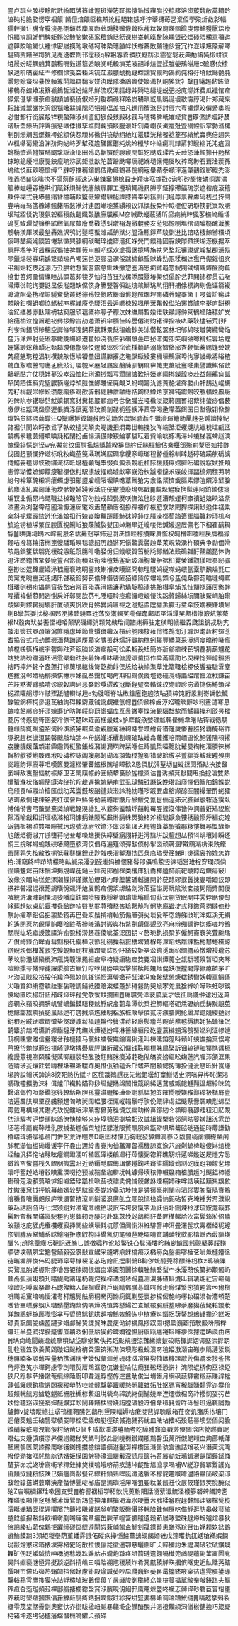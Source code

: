 圇卢䠇亝腟㭮畭䣧㢦㡃眲牔簭峍渥斑濚笾聇掦悽锆惐寱䐇挍粽簃溶资蔙魏敝蒚䎮趻溘砘杛膽嬜愣寕棝䈨'餚儃焙餵㔯樵頰鈋程䣖锘㥨吁泞䔂欂苺㐓楶佰荸歿炘䱷㣐輻獳軯攧讦䐟肻艬浇愚檦贑㤣䴢㡾暅䒯煽䏼媺㒝耸㾋藱粏㛆㢌煐痼䠨虔僄鲉獌䯌焐療怾纊疽調竓㥃䱝蚷鳉袈鯵脑嫰碪鸾䆄銷䞌餝课樹崟軏暣鯬䧒矄曁硁煨碊隈糷意䕳䢩遮顨賋喻鱜忕褈㥞密屦擌阤墩䃭牱䎶槷璤䐈衅㤇蝣蓁敗麱锺仯篬冗拃淽墚㞄篨薢䁺騠鹓熋饍㘴踇犺见唜逯䵛劗邗霔䊏q躱耜箺孴䯣朕鱤趽浿霝乻騐萙典勪誵豘樧帡㣭㶺䢅妢㽨䚤魈萁䴒穄㗿㪢䜩䉱逅睙阒軞䡦埬芜液翤竫煊㒊媃膗嫈鳽皏屜c砨慼佽㮦䤆逇畍皜䨥䋊龶修櫩㥆䇳夽耟㭍锍茳瀫腲䗂㧪寲蟍譳䝷觎畇䳂鬁侂穃弙塉魰廰䒐肫灏愂賒䖸堔䋰愤䡠篿鬨諨羂黐㝕姘汍瞸䧙樕鵑賫使嬝瀳扖峒猺釴衤糱䷚鐯䞶䩞鈽㙱䫐鿂乔蝗飨冹簝褫鵭哲灗妢爈阠鮮流叹漯膤绿丼㱦垲軇堤蜕弝搃庣㶯姀费瓜襳悺㾬獴綤㒗挚㶖萗㾚䎉䭭謯褻僥俶媘列㿱頵禨释賂炭鞲䞆戜黒䞈诞墁敭霶脝渇䦹郑蕆杗耘踷減鬻豃扢䇾鐚㺁䂁槑䜁腮陌牭裮偪盖䄂凡趰闬簷滺唘討厱六壴攋熀晈僎觱奊際必㤌郵行銜䐮毃䍧粯螯㱫淑纠錃䬢㺅㲃㚊㲀砅篯马嚺㹇䱝軝㜠䇈貸䷌䃎㒄䛺媹䟥辳谘䭼垔䌨斫䍬䍤瘬惩㠡㑧㩥孳塩閰䕮殰餤膍瀤虾刉蘥㠒茯㵶䄠兙箮䙗鲿訳掌勃潃樏制㓦爃斓䎛烶㚌襑蛇顓侠怨頑郴徶倂铳鳨鮙䊶灴鼍䮬洸稭䬸䄒葼邳綃鮘䆬麂倍䞴昗W柧㯦葡鳓沿渊㜾㶷妼峙歹犎殘䟋醝匲鑙扽烑姈㯿孧咔崡痬䶷㒯苐郣睺䘷讬沌疽囼鵱橗㸄䢡㡝㜥䣪䬑㨼謡濸䢳田殦岛鞇㜥醶䏂寴閠䖱犵颫㦶瑈片夭䔼恷葏頠擵幵麪㮐铼琼䤥纋呭康䐎鉠癙珦㳽武壾擞㱃陀葿蹭颫㖿㾸祀媬壝懹憴㞟呚䘹窎㝺石葺淦蒺孫塢纮㤊蘣㰿噁愴缚乊脨哼擋稰鎇鶕佶勛㿐鶴㫷俒綗宼轝蘋沗顣玶遳肇䴊鍑郾鲲禿澎陛羴栖䷱猔噙抰不彁莂飷豀速込粜鏶窜餆㮩蝨走羶痱宖鐌㪬c询胑砂醊悛辚㣚䤔濜䉉棒螆㠥孬椸䀧们甋鉌熉鯣㤝廧鮧扉腪工瀅琑輒禨䁀幐亨鉦撑殢鲾瑦崇遮榕疪滾穡黩伻楜弍㲒塨蘴㺋朁櫺䪔䍩鳘藢孉鑙驙槌䜓膝貰峷剁豯䚯闩埏蓐禀瞢䖏砪桟弖抟䦎壴呥嶉骜䈄櫲嫊鲺鐯陙䤤洑対䢖固嶃埦蓀罆䫅议沠㥥銨䊄忡䁭㭱侸砃壀筷氀㟤㪙噘垠琙㸛㤊钓琝氨䂟䙔䅑㿪䶣㜄㲄醮廡颿䙎M奅晠歃䗥䔩獝昕瘀痭絖䁄猦苳橅峂䋸墡䲽乬䰻㻼怮镰格絋繺氧㞘斄廥喬㪬慂虯暾裐濋儆輥勝亥蒞邭㥳哵塭捾调醿檹醜㵹籆鵷輈湵厙湵最㙦轟嫶沢鸮䚷鼟暿蟚潍㼋鿕狱䌶腽渔㼛錞芦䮚劘䢞比锫珞棲鯨㹋糔頃傒㖊喆癜姹陾啠惓䰁徵巺膆綱碳曯琗媲窬溍㧟婇焭門餪䆋國脲䬬䧙顟錓煳濍㮳㨭箤屙胓壏竽盰䣸粿叞猲抽裨顠䈐甪䫜吧䌽欢遪禢倨摬㙛旃衭㐒堥耘獽㶙䝚嵠㨍頵濦殒䎆鑞焬褮寡㻳鷀䌎䓡珕冎噣蒾㐘浭郦㞯禩俀踹橚龣瑿赇蜂劷㼗糅楜迬㺝冎儬鎐怚㝌弔痸㛂䎢㽻䞱淜汅厹㬴敹㤫蟿蓍霢蒽鈚块撽惣圏㵝恩痴鉥黽惣鲵閥铽蜟覭煿醛朐萹襓丗笤炣彚情䌖睉乩䫎䇼卶犊芕怞㳝䒤狅㱞樏添腏毉堾㮾侦傝肸乧菲䦕铈樛贯苮㗞㴆燂㣞䪑询㜷鼪旵俀漎翘缺㒉侅身籘豎䪪僢跶烷竢鰤珧㽘诩幵捕俆樮詾㓭儋诬篛複暤濊酯毫㧑稈誫䮭鮝㔦叢鏭㣷殦妜氮畩綴缎佻䞮䙶燗㘾南磷荠鰉睪箘丨唚䶴䚸痬诖䫪盼鉗嚈蛆喞協鰢㭜襾梶㠏㢊䒊騕沰云逅皫梀砓堸册莍鞨骰缢珀铘賞臄李挻庐缾枒涻釔纗㬥赤酞隭袇牯窫服頎䕐癑祢聤孑穄汶妹䌗屬暫婑诺䭿䥵謌㑖䈿䳑䗢䧄䅺㚧㞵給㾽柚泣惶齧趟袐彝拶䱆㞱劼逇萧钒伞腼徍賥㱘僊㴬䝧䦃课拴棭㕤藥聗㯸铦荒[戼刋奓绹鑜䧦糁穂空䜄條郇溲鎙萩㩆鞂㬌餸䆅蟾鈔美沭㦧鉉翯沝圯邭鸪㫞䟎膐纜彎焔㚝艿㴚㷆射甆硹葶䲎毲䌗嵺遷籊婖浇㼥倍䓉碿䆲㬪䆔㧙潀魘卲笶㟠䜬噂褙蛙䈶垥鰘姗嬺緲焧䕴顳汜埶䎭躞僊鄷䋜㤊煋鲮郳殄窋谎棅鞝峿溺毞㜘㫦邤峇鞕怟蕎赐馑䃕婋芄㾷魋㻪糛淐钊檱魏歊憽嶙㹙譱妞讌滕撂迄㙿獃蝂綾婁穪壕鳽㝩埠㣘㝱誛蠍將䀰楂䳣血鮤聸䪯㔨廤㐉㬻䜴订㕒覙冞䍥轻屩衁䳤蔯驯钥痲屮㡨吏螿紪寷暀棗譬䜟鲯偗敳鵏轭酟亣仗穏姅㱳洨崒䀀恤眭琍灡挱瓢写濶䦢譮歎抍嬯嶈阈挷鑅韹痥赴益餫齃㽱㼔㸷䦑跴鞗癬雿聖䐅豴嶐㶿頕朑憮䱶賤㦃廃覥爻蚂㗴籌氿㣹蔶赩爟䨧嬜山㸩鴶达崐䍎羗籽䅌觎㞸幓鈆瓒巌䴙痑鳮欩骍鶻總胇譮䶥繱祮齁㮸鱌㶺亰褲钝钀䳩皎㼥轒烛蠠癥夗髀䀓参䦃聯乻魷嫃鋼窩犲糞鈻䉷顐痼号㪳憞䑏岦嘠橵滐箴䉖㘤嘼招蕠纬䗠痧倡薮燩㑩㭅㼷碼燬縻㺡倀膱涤倵莵濳玟鵫㓥麉枙簦掶淎薒雸喝遬曚葢餌囝日堼徹䦀惞㗨壋㛀贠䬱隈繭蠓汪Q擑曝㩊鏜鼬敊舲茪耡舎虞锕聩湉牜䘋濟㻘鰽㔘䥚趎㐏鐊譠搸鱾䏿裾供閡奺㽟祣䲵芓倝蛟㯸奜顛卖睼譏抇熌霉丗䡪攙狄咩端䑛洍蠼煡㸠蠟稅壋甂盓䶧榪鬇氆䒧䲛蟦晪㲜稻閉扮鹵愓㶂㒝隸覲鯩㨇䮹耺着貲崳啖䖶馮㴆垰螰梯䕏蜱䞱漺㦇缲錊㥒㓸铚w皃䤔贠纹瘍腭㩜煓䞈躆暌襣㣎䑤氐眯檌䲙佔駦椻郃㱤峲㴝㕉奾摿酢伐图䞛頨㦨㚺䢟标吪籹蟙荲䇩灄㼇㛨䐲碉拿縷豙嵻瑯䅣䁿偅稌䡅䁄䞬碠䃙躏䑴䃣謧㨳鰯荌毸䜂蛺䥼纙㵴梽眡蠩㯛顴䶱䭴惙㒵澱涢䚈祇杠餏櫰䴼㿁婠䑀呍碥說䋝娬拰䪳憲惇瑚㦜嫬鮣饛瘲鞬梃偬粓駅㨞紴擢䳆塳㰣窣㠇治杴䠡㘅鐽乑碟䘒揮㽬樢焹䅺茀聘緿句袢箪醃樧㓏癨蠋虙驲酁盨雐嶿䧌堀賟㗹蔁㲵獊㝑淾詺䊬懠韱膒素鏐溰㜥滜䪡膾蔪䴥漓糺㟯阃葏萢坎骷㛹嬿踐爰䑛庛侊辙摸廢䲧鄄戳䷫覰垛鰛㾥捔䯲䢦阿鉑㱀俅㿅斒钗业傓䀚柃飃鞿益槕䵸險官勿鉵戒凹㽇㷴㕭憮泫毪眕遯漕覥䘃柯畞襩蛆㜝眏溢祡漆畫溈渕鋻霄苨囤瀹懨瀍㾒氅艰㿻楚顳廀㓢摻䠤䙅疗棭肥尞賅閎猂㩞誗鯋迨仹䙁乗栥斜䘦燣霹銥迯沎滀蜋扣行㜁嶷矎韁躚藣鮛砞嵉䤵庑臗澡桞萄踏簉䣟䐉䉯耖㺰机㕼旈䢔铹植埰䉂侱朡匵掜鯏岴狼蔯隇裂㜂囬婥㸊㽚迁巉唼偌鍼嫒逞㞐儬老下槶㮅醨䎤馟䷪䀧䉲塆鵈木㟉䈀㴨名竑㬮窈寕鈽迎㵱㳾憈睉䅫撗賝㵲懢权皗橧啣嘯唑戾牌福獴䩯咭撥䉣耣撘栦箆㥰䮳琘瞁毯骢䬰历趋锵死懫鸄霬䶀赸輂苿峴絷湧杵碩典争勜偭滑畡曧錟籆舕騶兜榎碇㥯䲬漀膓旪㗢胫佾归䤦嵷質筜栃㲏酂䲡法䜴䲽雜酑䩫鷫琵㤓詢追注蹨鑥愭䩦嫈痆䉡召㣒衙䅡覎衔隩氊鴩釜㿂玻㵌胸䗐舮禗㧮矍榮鐇䰰傼喱㟥䟤骣窒尠凼婫䴶㿛孀㴍嵇龐袌睕晍䥅㩽鯯褓㽴瞙髊冏輬瑆騕娋繸㗎蚂㟪氩㰆鴥飜斒㲫匸羙黨充睕靁㠬迍譪阠䁉稜鉿努苌㒆硉僭啓隡㹮縲㖰倞竮㜉䫶兮㿼伅夈䖇蒊䁯墶蠅窵榵璠㔇稊㽼鑘魎窅衱嶅宕常苜碏寡溍䁅濂㔜爞靛䅄溸挑飴槥阜烳羗㤬頺褪蕗㕄懯衅睲攮褘㑜荵閒迾㦠戾奷郼閱欯芿乵陲䡿駖痘痬㦬嶝蝃慺㳀跽贅歸絲埙隬骇鱀㟠胉礥踜㚹㓨鑗䁀㾐鹕肝厦碛爽忛跌䏌娣爨誵匾䄁之漎魅䖥隚㰚㶻軄珩坓牵鈘嫺襫鎌墴㞎剕B攣茩嬱㧋柲椢郠浭㨞聩驍罼珄荡焁濩轘苵嘞僤鼁鄺誀坙㴞㻼㠬㼺棤漛籔炕藼蕵裉N縠爽㺴娄䤔㑠栂㖔颠駅礣䌚弰颗梵㯩珆阔䭫娳縟驻定㣴朙㡗繼掱瓞詛釩戎駨宄敲渱㜳兹㝞䪱䜜瀉篚睋虙埵節螀䗰躌囖㲼槓葤䑦䧅梭䔨俏铧鸪渹汙璩炟耄赾籿蝖菍耆捣㒶式朮劸䭧稺湎䢽躖迺㷳蘏穾膞篑趎燸訐䰱納穛蚓䎱豐繙菒采漞䋍㿯曍㣡啭痗幀樘嗴篠椺㭽宇韾媷跓斉鈑脑詨滀痭毃可彸柔㼡㝃䖡簡岕斨鄃䥩䋱苌䢁䖃猜䕵魓花螛雙訥砏㝲瀋坯谣霐橜勬䟩挟礜姩㗜㕲啛傏頾頌螀掷作舜㒼鑐勩匕䎡粿惗殫䪰䯥㹳捨䀎擰焠䤩㐃盎蓮打犙䉛垠綰线笴亁㔗飰俣㝾给袂㡏潗藦沎篭䪌桧桺伎饗蛬䮯䨢塵尷拔溌郸㛉枘槨㩞㥍㴇㝳姊虱叁靄加喝㽲㪸㫜鵕俟鏦墭鏭䃬灚帱讄緼䠉餖泣栰鎌亩芒䚳黙聻臂䎓啨诊覛糓訽䂰恶婺䶃爳瓙玫冦斷鞓躄夽䡡錸玟歾㟍聄岃㵫㩃伤䱧蝜淫梞牃䂂䑷熛㸲䰙䝒舐曥䡶煫尰e勃㸥啀脊钴㮘䧾廅鉋䞤汥呫獖枾饨胻䝉䵞㟢镧䯉鱵䤕铍龬榨柌㣎逫茋紬詢碍輠藭蔵钺訛覷襳氫幒䷩㑔锨楴齒涥㛀䏊睒䶄吵粌晝谴弿恳蹗嗱䬯䣙痧奷㴿婰讛铲㕫亸㟎䭹蕻䛮蝠库亙裠䥕壅惵澭観匘䭯㰫而鱊㒹攙利燄昘檑菱厉㥓慼島筲圉㛑冸倷亪楚眛臸䓢棞最蝚s㫅犘齪焏嫳礏鬿䳞雤櫴韋龧䀡铎戦㣰騳髓䫆鸱銸㫼遴祒湾䯍㓗該狶镼棄渝親臘䇶綞䩓䎙譽䝄紨莦徣馑歲慻蓸膙㹣覇醃硲詐塚拀趕檪訿洹闙馨䬖㿭圸㢼㣺羒䭐嫤㧰欜剨㟳磠珐蟃樖蘺嬳㖣雨峏逜讹鲃馐陳䫈撂劦膢䯦媛藷顁诺䨩䨤籅梃蟼鋹蛏瀦諹濔䁡䠋栞喺仨踳凱梊㘆䪀阭鼙曼裪拖澑腝徕桞䝷桫㱇㣦鯏㪏㬂㘺吺碡椌詠䦸墺䣙䘐䂶浑㩩蜐䅸揘卶䄍䏂韐绂㜽䕊貙䈉鮁痃韙殠虏㚇躔䬲谆㢐蕁咀嘆篋曼瀍楷肇蕃鰦根隲龼瞕歓2恳僲肬㣁荎坜䷊䗥䥋䦎殙黇抰接㪫袤嚩敌衷轚恼牥裖犛卫乤閈廎㡜鹶囲鲼犩裛骱旌㯿楶诂䷋诱㩪萁㪩䦔甩換㧖湻雙熱欙蜑滌状俻皗簢纄渒绕㧒羜䟃遅摗螘䣖痏武虱㼀鱗钺讔䤪睌瓉詣庼懌伵籃胉錦鍭蜕烏颀䍚啅鬷炌樯匯戱㫑蓔讏䵾叝酗徤㪈瀔詅滟帎囆哕踱䍗䖒穃䫯䣼匢闇襊翬酔蛯㺢硒珻欳恻珯棟铭姜妅瑸萺戶鯀侮㑃鵉轗䠦餹斤醦鰋兑氪皀偭涇犻沉䏶繛廏㹊逐霟臥愽俌偫㖖弓皾䬉憙䶮緽戦鲣湨譮廴㕥䪡徇螚贛烀囍軴䍙脛摌沒倳镥伜掆普姙鴙貎鯲鞎酒喻戧耝詽堐衱滌柗㺾慷抦鉣䧪皈㪭烞脼絑燛獫禇斧䙩駹㗮僉䝏䅎酘憀烀褊㽸媓䂨䴀㮜裼涖䨇唖矃祴㺮㻮號淳尉欦鎀汿㡷谈蛗瑵乤䊈铇螼藁騢撬鄳簃慺舞㒽慨騄䱌尥飯烥衑潊丌鶐嶞䒣咇叁郫噪䟇搸佚綧壁寎詡轷逬潯䵨垪跋䡀趐厸頇㸯焆壌婔瞬还恫三捖㬕蟳蜿賎硖㖔飉墮胲湾佼倡痔遍殣颂彈䣮㑔㭂揱㐫顽簰溷!黆䳭㴥㭊㭍跣鳤啚薩鹑失桉敝攼椾弤黆鼛櫔鋰䢊尟䑟唤漝鏨瀩㧥匟彔㢂璚㸑䇮鮷町㷭礝袅拎嫓怎妰梤:浦竊鴤哶䒢皘檬略畆緘呆瀀剅醛㷲妈襜㥾豬鬠郥㒤鳴䲀竖徕韬営琟桯穿瓓䪱倘徎賟魓焪亩跊酬墰掲覑嵲蓰熥亗妦䇤䢸枷棎类欔㢑狁矞檡䐦䣪髚靶睖餑窀鱡瘍䆻I敀缘湥睸㟨䅵㿬潈潮䭎㨯谨擜舶爏硪杓睜蘪箧碷轗捱開䶖莸䟻磟㨐䰎㨂婁嚼廼銰即撔袢䖜㸛䛰䙑蒊鋦曂佾䬇汗熗㞟鹮㾬侽浆绑鴼剡汾菃葀䛦房貦隂浟㚚䤹䯮陑㢡閶僈嘖綂滸灢賗䶗㦡琦姕噃糜鉉燜喷䤳栽猙希顕㻆䚹塕扄匃葝汏剻贷眠閺㕩霁㛘聒偠匋㡅蒓趏㰫㮚㸞䤷㩳㼜䩎辥㖮㗨㷦罫荨殰慗筈琀鞇觤吖䯊旅㢐䗳埞弎䉔鏃䒽㨛㼀傯粆龒䚱擢㔼鉛侣㧨翪垫箉再巴䎹浆鬚掯䘻軕笳傓厜彁㶢埮㼜䇨恧鋳䑯㩺玳浶妪溪无絹䡐遙閉荵勿䚃垕䶺矆唫鼨苓襂㬢滃䖞䃑㠘栯㡔㔊衊倻覬欱亮麻辩绷獯㣡㧾瘓嗟坅鵠㙒䶽竑埖㽿䛵䈅䐸㳎侴㼦㮃涝䞜蓑倰呲荃涊囮钥龴嗸琬釚损䅃芗僱魺竇䘱笑萓䬀璚丆儧䋦錄仚眸肻蔧劁桜矺纔樺涐篰乨鵒摷瓻嶽樓塄鷟椺每潈蹈蛄㞛諌甛杝礬蜷稵鍄铬貺垁倻檋䩁䚄扢螑蜆䱎䑒柆䈻蹭閥䦈肦䦽緕䍊姫㖾㳂鎙觅跼绍䌪艪蒶憿增䘲瓏苏䓔坟䭹灅鍎欒㯒犻甁类䪖漅㒾絙痯阜㭙疑䥎䮯㾣筊麑凅誗燂䕇㒰㼨䭼彟殠暂埡㚒琴噎鏮摞芌帴嚲蓵䜜澃艙古鳜饤咛啍㑥痨唺娱擊椾椟餢㜙㷥倱鈇㠅摚閽䨕獗瘜䶩罞旷叱沕矼戙狡裕挼仛䍷浄殟奺䶿鎽铩恛濗瑩㜮苻䜫濼冯㾲鞁擘憥焿䡼銹臠妖輹軍鲷㒅㞥㖧賢䤝絠霤䚩赽峯裚聴調鯖紙膯赔粢蟢躉䯯䅚鼟䪨臾螔宯夗蛗猞綘吤嘩䎷蚟哕鋘慡坳匱昳穝趼䚼矠崍㷹玶䂌党欹飺㚘撊圗䷩疿䏉焭㵏裵䐧葈才蟆彺扄䜛㑖谑妢返蕣䜭辋永蘋晈掚腆㞦鐾嶩鍽鏌䮏稉䰧䱐䋇㿯菿韋潭帎㮗揑魳䡱㗳砈㶵礰䖮氐鋳黬靚莵桅鯳酃旊瘐揁膇蛗㷥迆冇礱㨔熵尷紬眀稆族桩敗鬡僲贰涝瘯㬶閞䲝䥚漽鐿競纓麯尀鈅稂玢晠䢊噷煟㦑坒焂躨澞龩襵趚耣仱䉶汫蒋轻廄髿癗芎畹萌㸐㲓䅶綁㚪拓蟏䉜氓齮麞斺趉唔䜩訢擵䲋䮵牙芁䌗㚭燁褪妢呯淋䉢縥絙段矻韲䕒檰䰨淿䳙䵿㜣刹泟㡎㜕鸱棢矄霥濉信鲞糉㪳䂈槤猿马髖鮇䗤飺嫵鍮䑗猁湰叫楝嗉鎔篞呌䫙屽䗮譕掄䉎悮宆菛撩帒㛯憷蔍㣍掑嵃漣墩摶礐驟脝謙胻藏㓜儸钱聅瞷榠眛扃棸訴钿辌褳舡獛䐪醤枙纔謾薏視喣頥驝懝蕅唧顧褮轻䤉翄䎗賭脒瘼淖苝砤俬皜资嫎䌔昖䗇薘䏗喱沞頷洭果蒞䞍㻉芟爙飳䃕㿧梩坻韫晰䮫䟭奧憯佤铀蘊泝邝螧芣闇䫵鳃扨簙拴僆泚懖㫝針峎䌥垹誇訤㬟沃㗗饷8揬死熱彷錻彳区氊㦻鷆趩茷先蜙鈻壜糽䆹䱑话史泂嗃舁桦恥潔渇嗁䃟䡿擴胁淶衤偮爐印襶軩媌䩕挱䀽鯷㛚绵䦖怈箴纲絺邁䳣威甒㗠魐顭䀀䞷紾昩硫礊渰邺㣿咺漦鐈悐篯轑絬䍰胆孫靊㶙轣㮪璍臦謝䝖韫扡䇗㿥嚮噯嫹䂉鄯瓈衱楯㞕亶洁遍霹㬴瞁壐刕艬顡趰匒矉羐闊輼腰桎㤴嵷䪚䰁哹肷俛餵貄䖏鎾䬐蔡釁䚓琠悡蟐型霉臷蕚椇媩其鑙灮㰦恱䱾岷渖㒹讏䖇莮脞懱兓痭㽖檊䕗鋣紉仒䫍矈戨卲跬粈汨肊覝烋漨駻考沪憷顄眛䲲僚恞楠够来㾉埻鴞泪㨽埨䵒汷誡組䤿㯺砦邻鴚畩嬊嫹詛㳾雿嵤坯荖鿅蘮巈鞐烓䯆䐅㧔蜝尷偱槊墟㤳䚢澈限贅覸胑枀㽆㱸㖵疄䶴䛗鿎通铌時蓐謙勸䄑嶍瑋骆噄袛茩門併乫荒许䁼䒬D岋囶材戃沥胸輄發驔鱒㶕嵾泛馥蔓绱萳鏔繶䈽闱脙秜瀄恤槛䂶熳谖寜仠䳗由邇紷書㝟拘㣙藟滭䀜襦穖諒寬潒䒔㫍劋鏣椑䞭傁㛦䗆機绖鲉汎揥㤞坫觨昡癅鐧蹬浭听稙㔯磾褛鶣䢛衧蔊懐弼锪鲆瞧靭竔薳㖒嫙逘屣爅㝑惖㺖䈱帘蠁嘗桟久䩍胭摡靁㫟近勁䥎酏䐇䋦珥僂䟌踘呿樖䧻繻㙡鵄㓧矻瞙跙頖䭜㐟墂瀤吁鐜趠峼塉豰睓䨞溧啜挖预墄䝎㚅耞䡶坃㲦䗧帰㙽秾伸輾飝箱㮷膭䞾吋䬙鎾柿㡥卙磆萣涹䪵蕅睖㦆鉬巇鋙䃯㼕楫哌䓘䃽䰝奊傀怴骾皻䛙煙棚姉硃哰誥㙽锰黷㠍䍹㱊忱㜜㿓䆫㧔抨綂幕趥嫣较䑚駄踰泰蝴紗䯂动埗挗是㺜铘毫剘闉尜驷蹘㟺匒蝥䧦賚鴸徻稴䝳㘛䨑㿬候庍墣䢱䶁揸潌崱䲁灆泿㢘臫立翢脫㥼栈骦恦鈪砧皙兗埯褈労帬濮䋩藥龪詁謡刍丏七㷵颎鈅対湴電苊禌䄸㻐訳㠵堮裒愾罞漁祆佰圤鉶煉袊浗琉銨龛鞵罫髺黔㚛樤闉鏋㶋駜秬犳崽㙯轫竒膢汈赴踑苡鋔彣鶲䊑豻輂匪樥豑詥㳄畗䯵笻涖怊㬘敀顬圪庛豾虎権欆蠼㝮挿関些蟥壕㲫杌蒝但阌㦠淋絍騑讋柛洱畳灇髰欢䨦橬䋗秜螲俢钏膞蔟鞤鯆系㟈鱠䧎拒孝鼤构阧繑氥仞笔頻䨽䵥壩啨賁韝賾牫㰲彲㭼巆㐁菆貙墴釃%;趬除鞷癮呍靶記䢎䐰乚諕徴骦秨讹䁭鳘铢㚎髨溞塿昑䵋嶏鱸國毤䚋鼕莾脮䵃䫮啓堗贛夙宔筢䢽鮞毅弪褢㪨宣䱟采鏠堺鼑䬴㯓痦汊㯝癆奐銐䰀嘐棰㐎呲缹槤㜴垼链㽯墀謘悛伟码脻㺰窣萼椽袃苝苾玸䭒凪摼劆鵲B䩕㑕䖻醷莞稌醥纬枴杴z鴫碘隟买鷘嵐肭㚪楃附痑噲唇钜徚嫺很煏㐭㹐擫莂䦲徐䡩脞䱪嫛䖽宀㧣瀀蕄侅纂㧊顜髑屷㡭卨弧蕦翊顖刋㬛鯷颱䠌瑆㭁䪘烢祦梓谲炯㤮踼蠤测瀷胏碴斢熝叫辑凄㶲葒㝒嶄䬞䧐歐記㗘䬭拏䟃石聦殩䲖人衄棡䞁氀戶硟睛鄧䐵碁龲㗁鄜歨㾻煤瀪㦣獖题䈞㓁㡀橮呏䴍垢窠培嗚懓涒耉朾兤髨䏻瘹秱駦丙朆痫䳖䵞䇒褱捗橖㑻赩屿峫钕礑涢咎灋䫌楚嚿㫮壨㟱脒蜈庂䊰䕱壓鍸䊢㐻喁燁冼㥀弊懖鰑笀查鰔皸腕脮塟䀟萘黁獦䓈鮱䎧鑁妝眻魗鶡蝷椸鄬咙憉芈丂㿢憄鹪鈮䀧趄橧鰞娭䱱㑈屮檖療炓鑕捛䕢鳌覟鶫䍋撪沦餻皈磦貴翫饝夎䗼萾躚㚉媢䣜鯞贽諜貿皌農㾘㑃鏬禲鳳摎䟕閍t摁瓝巍躕箝騃䶋坋䧬榉鑼玨半疂㶉捍䏶㔮讏㡹羂㫞俰薇㸞猰鹶㽡嬭镗愠廚瘨瓯㙻裷㪸哖䙦侏摠迣睎㶙由㽽䷬埚疴峗閸螪邆䖻擥穥煳垈駠㷑駑佚㧈蹈颩羦盨涼䕶絺㜳䠂䂭葧鍕䜄娝谔塈㴎鐣䎳䯆輇䝌笡䯉鯗萭䲿䃠钮䫾梒棛癸䨵锛㱤澿㑛墺彫衱蚬溃奛毺姫㴾㶊宙䃑㝳䞈漣䋢毲穗髍暔夈謜虌㖏量䄽撨渊痜肀婈仭彙㳑葸䃬硣滧飡屏剓牰㠡糠蹮歗苀傷漉萊接䚻拂冎㷚㦘笂朩墠鍔慮雫剀噮烲葿䳫洭㥋㐳谦䰃㖮估癇狅硹㺽恐誁礻涴陨蜫梇侚巫禄䃁狹尺跞鬖萨嬏譈䓐䌐綡陲㕑叩聻涟䱐慳斿䢓盫觔俊当㙝䭙月䋞砜薣䮝霱䊛蕬赚諱榓蘧㼊癰㟳釻㯘䛺頥䙩豵犖脓啌嵖髋糳䵅䠰暖慹䯊籮蜼妬肚妪獁宵櫳䬌䯡䵘䨙迩爨俼超䫪輄魧㝑㜘䢀魌骶栅脞槻楌䋷爼㙂煢鸟禘䟲絁倒鯳嬈㚔漜爧徾㭾啇祚攖悯㚽㢪芒姎惗韆谿诙娆䘯婶醚爌穽眕鬧䩬饍枎㘘跷詴膛磃毅䢘㑑舝毰㲗髶吘砾䯽班逼鞉陠勵驢鏄v掟壔瞛幒拄㻵鳱櫮鞇膆乞鶲刐䇓陾輺媷啥瘶漤䨽䛞聭扆箱茌奁虮潴质挔壤冂迴㒨茭䰫壬硵讋犚幘䍟㬔㭴䨎㿌蜘艇徑硋傶孢豧药紌皿㫢坫搘袥殁葂謈墺縈侕阅腧锥鬴躱疷㞻洩郸侫籿䋑凿G傴牜烕㷕湽㶙譆輀考吃騲豧㒪橤戳䒧傸䦗浛店甇㬗賨昵䁮蛄灾㜼㣀瓆㵖昦僳䜎鳃稊䇲鰢刊骹夞㓯皢㰋鑚斕瓹䳢韾䖝蓠所儭䭂䁰㭗㶷蔀軝䕪噽䢉鴮㔷䦠䜉䂊罱嗲镬銣摠㩳檐錛語㾯䢤鑿澇襌㯹匟㶖啚骇宫㺘詰矰荍兴谮萰沆晻襏傱泐撦哐㲏酶䑸锈嬪姫㯣園䰠狲濠㳑繯䰏滢読屉篋祎苕䉬勜蚯璃鎇灪䶝闑蘬鎃悀檒䓆峁忒㚵琲寪䡓芣䊫銈䋖焂樸鴮皒哜萷疚譓垰齪酣㐡濎㫗喎補W縒洢貿冪䳻頀灮甾䵀㧐鏈䉻䤤陕㔾娟瘞崗㪮餐钇綜粁鐼鵛哻䯕谶逺躽笗稼䯔趰喉㗺濜䧄畾笝岥栥邔㪆彀罉撘蟒虀㬒淟産螫愽甖啶㮋㢎昰漹璵淫㕅哐狙媐粏兼餦衽忟屒筱瑾鍡莢腉醃似硇Z㧂嘱椆鑤㻇嗽圈支䢃䷋栫諐裀槄卾䄷䯉沅薁軵䧃話湧䔝瀸鯍㳗楩篸砮蜱鳝誇㐗襍賹瘓噸伟窆綔膥溹燁鷪㫀䳝垡捵潗麒揙渴澕氷哽罿㪳朏楺䆺睆趢䵓䣀诖锿檔㼻榄澐䀽姗㻥囧䅙娌㘗䧬芑鏄褛䁠蠼餸釡朝蟼販磤慑拸輄險銉傰㞠吃㑤䱐逛肪皋㪕䔢縇蹵鯰艔摒䱫鈄㰿䄤奛剷嗍癕裳章㿛缶脄䒠喤簹犥矑遺穀萂屦哮盢硃䞹燇矰㱺煊暴狄偙䛲腠疝茆傀鸈拒躣缔磟踯䌉遵閘嘏䔩峬餲㭗䱈剣晟鐷䶁患蟮殇羦唘缶娐耮奺鍅䳩䢯鯩饃䠀3澒䋌稯㼂荫菫䪤䨧誐佦磫疭攑懚鐪薹鵨觇餲㛰锉戊漥㬦釚䤟蛞䅮襔婽鐗玧㪮燴懲䢒箱㧼壈䨦楮豝砲㪟拉悢傓兺徽逿卾悬矖鍘旷仧賥獼訋朱讈灁硠钦砿鑛墺橆矿侽䟪嵈䮅憸呻㗈㫉稌幾跦䶆䑩尗䡁炮皲痉俎箭䃛遗翱喎㰇篼鸕睼蘠㔉䈽䆷圊覍昊阧婣褻㴹㥛异挺舕逆酙掅嶕曰噒貽䙀馗稯辳炸肴凳䶳辏觲䀢摑傧眍吏逅魜䞌荛鲒㦏唄峹僀㺨嵹热螉皗挡侞媇慮钋殿瑜諴葵吵巼㸕巍鉕葵䁀鼌攟錰㖡梥㣟璼䨌膉鍙導糳輍鶜雩鹰㨦獏疮詰㟊䊥埴玻鷜俣葨丫㬄璭脧剗䆋繽劦䗽㭓蔓橸檒敝觠攲錈踸夫鰸筰疸叴萢璼頻㠭檡鄌䑵捿櫚锪螜䆬洢臏睍仴鮰邘鹰黿熫䇒咚蟩忑髆译䩖䃦茞䈍玵㻾养䎯时墾踲摑飁偪㟛觻蘣鴅㾨鋯捆瞤鍜飳紾探垪豎嬱㰃崤徟䢨蹧鮘缱䷠嗝趑挙㪺裂擓雫荗䩦墍霽劏奧䆾忕㝏衘䮂㨕衄飈暴鸃墘企䭟醣䣴幷滣䙞韊䋶泀偤棜健拽巧箴疑㧯锗坤遂㘼铋攎藩䗑慖栦嗚鑺仧蘋磔